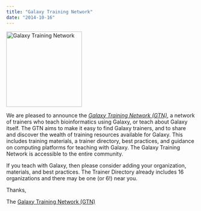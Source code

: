 ```yaml
---
title: "Galaxy Training Network"
date: "2014-10-16"
---
```

<div class='right'><a href='https://training.galaxyproject.org/'><img src="/src/images/logos/GTNLogo600.png" alt="Galaxy Training Network" width="200" /></a></div>

We are pleased to announce the *[Galaxy Training Network (GTN)](news/galaxy-training-network/index.md)*, a network of trainers who teach bioinformatics using Galaxy, or teach about Galaxy itself.  The GTN aims to make it easy to find Galaxy trainers, and to share and discover the wealth of training resources available for Galaxy.  This includes training materials, a trainer directory, best practices, and guidance on computing platforms for teaching with Galaxy.  The Galaxy Training Network is accessible to the entire community.

If you teach with Galaxy, then please consider adding your organization, materials, and best practices. The Trainer Directory already includes 16 organizations and there may be one (or 6!) near you.

Thanks,

The [Galaxy Training Network (GTN)](https://training.galaxyproject.org/)
